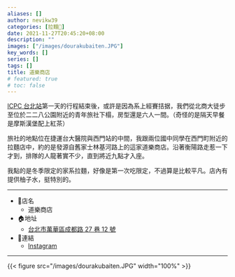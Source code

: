 ```yaml
---
aliases: []
author: nevikw39
categories: [拉麵🍜]
date: 2021-11-27T20:45:20+08:00
description: ""
images: ["/images/dourakubaiten.JPG"]
key_words: []
series: []
tags: []
title: 道樂商店
# featured: true
# toc: false
---
```


[ICPC 台北站](/posts/icpc_taipei_2021)第一天的行程結束後，或許是因為系上經賽拮据，我們從北商大徒步至位於二二八公園附近的青年旅社下榻，房型還是六人一間。（奇怪的是隔天早餐是摩斯漢堡配上紅茶）

旅社的地點位在捷運台大醫院與西門站的中間，我跟兩位國中同學在西門町附近的拉麵店中，約的是發源自舊家士林基河路上的這家道樂商店。沿著衡陽路走惹一下才到，排隊的人龍著實不少，直到將近九點才入座。

我點的是冬季限定的家系拉麵，好像是第一次吃限定，不過算是比較平凡。店內有提供柚子水，挺特別的。

---
+ 🏬店名
    * 道樂商店
+ 🏠地址
    * [台北市萬華區成都路 27 巷 12 號](https://goo.gl/maps/fCAhTVRQ5rQ9hPWn8)
+ 🔗連結
    * [Instagram](https://www.instagram.com/dourakubaiten/)
---

{{< figure src="/images/dourakubaiten.JPG" width="100%" >}}
